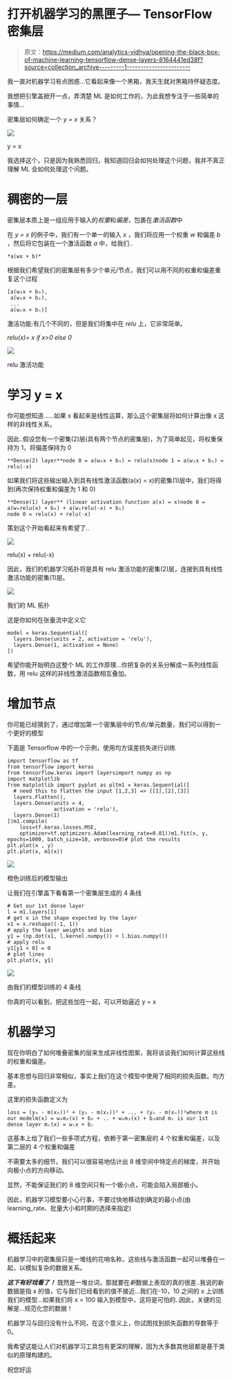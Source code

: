 # 打开机器学习的黑匣子— TensorFlow 密集层

> 原文：<https://medium.com/analytics-vidhya/opening-the-black-box-of-machine-learning-tensorflow-dense-layers-8164441ed38f?source=collection_archive---------1----------------------->

我一直对机器学习有点困惑…它看起来像一个黑箱，我天生就对黑箱持怀疑态度。

我想把引擎盖掀开一点，弄清楚 ML 是如何工作的，为此我想专注于一些简单的事情…

密集层如何确定一个 *y = x* 关系？

![](img/8007e3453ba7eb974688128e27faa465.png)

y = x

我选择这个，只是因为我熟悉回归，我知道回归会如何处理这个问题，我并不真正理解 ML 会如何处理这个问题。

# 稠密的一层

密集层本质上是一组应用于输入的*权重*和*偏差*，包裹在*激活函数*中

在 *y = x* 的例子中，我们有一个单一的输入 *x* ，我们将应用一个权重 *w* 和偏差 *b* ，然后将它包装在一个激活函数 *a* 中，给我们..

```
*a(wx + b)*
```

根据我们希望我们的密集层有多少个单元/节点，我们可以用不同的权重和偏差重复这个过程

```
[a(w₀x + b₀),
 a(w₁x + b₁), 
 ... 
 a(wₙx + bₙ)]
```

激活功能:有几个不同的，但是我们将集中在 *relu* 上，它非常简单。

*relu(x)= x if x>0 else 0*

![](img/45117c49b0289252933e5214593cad54.png)

relu 激活功能

# 学习 y = x

你可能想知道……如果 x 看起来是线性运算，那么这个密集层将如何计算出像 x 这样的非线性关系。

因此..假设您有一个密集(2)层(具有两个节点的密集层)，为了简单起见，将权重保持为 1，将偏差保持为 0

```
**Dense(2) layer**node 0 = a(w₀x + b₀) = relu(x)node 1 = a(w₁x + b₁) = relu(-x)
```

如果我们将这些输出输入到具有线性激活函数(a(x) = x)的密集(1)层中，我们将得到(再次保持权重和偏差为 1 和 0)

```
**Dense(1) layer** (linear activation function a(x) = x)node 0 = a(w₀relu(x) + b₀) + a(w₁relu(-x) + b₁) 
node 0 = relu(x) + relu(-x)
```

策划这个开始看起来有希望了..

![](img/3ec0dcfa69de5b8e70c137102b7ac485.png)

relu(x) + relu(-x)

因此，我们的机器学习拓扑将是具有 relu 激活功能的密集(2)层，连接到具有线性激活功能的密集(1)层。

![](img/50f8d924379d3739b2aa8b8f92f25030.png)

我们的 ML 拓扑

这是你如何在张量流中定义它

```
model = keras.Sequential([
  layers.Dense(units = 2, activation = 'relu'),
  layers.Dense(1, activation = None)
])
```

希望你能开始明白这整个 ML 的工作原理…你把复杂的关系分解成一系列线性函数，用 relu 这样的非线性激活函数相互叠加。

# 增加节点

你可能已经猜到了，通过增加第一个密集层中的节点/单元数量，我们可以得到一个更好的模型

下面是 Tensorflow 中的一个示例，使用均方误差损失进行训练

```
import tensorflow as tf
from tensorflow import keras
from tensorflow.keras import layersimport numpy as np 
import matplotlib
from matplotlib import pyplot as pltm1 = keras.Sequential([
  # need this to flatten the input [1,2,3] => [[1],[2],[3]]
  layers.Flatten(), 
  layers.Dense(units = 4, 
               activation = 'relu'), 
  layers.Dense(1)
])m1.compile(
    loss=tf.keras.losses.MSE,
    optimizer=tf.optimizers.Adam(learning_rate=0.01))m1.fit(x, y, epochs=1000, batch_size=10, verbose=0)# plot the results 
plt.plot(x , y)
plt.plot(x, m1(x))
```

![](img/7c279601bff48f5c4c33c88bed119342.png)

橙色训练后的模型输出

让我们在引擎盖下看看第一个密集层生成的 4 条线

```
# Get our 1st dense layer 
l = m1.layers[1] 
# get x in the shape expected by the layer 
x1 = x.reshape((-1, 1)) 
# apply the layer weights and bias 
y1 = (np.dot(x1, l.kernel.numpy()) + l.bias.numpy())
# apply relu 
y1[y1 < 0] = 0 
# plot lines 
plt.plot(x, y1)
```

![](img/d9ba41f31c5b137b74668d716f75151c.png)

由我们的模型训练的 4 条线

你真的可以看到，把这些加在一起，可以开始逼近 y = x

# 机器学习

现在你明白了如何堆叠密集的层来生成非线性图案，我将谈谈我们如何计算这些线的权重和偏差。

基本思想与回归非常相似，事实上我们在这个模型中使用了相同的损失函数。均方差。

这里的损失函数定义为

```
loss = (y₀ - m(x₀))² + (y₁ - m(x₁))² + ... + (yₙ - m(xₙ))²where m is our modelm(x) = w₀m₀(x) + b₀ + .. + w₀m₃(x) + b₃and mᵢ is our 1st dense layer mᵢ(x) = wᵢx + bᵢ
```

这基本上给了我们一些多项式方程，依赖于第一密集层的 4 个权重和偏差，以及第二层的 4 个权重和偏差

不需要太多的细节，我们可以很容易地估计出 8 维空间中特定点的梯度，并开始向极小点的方向移动。

显然，不能保证我们的 8 维空间只有一个极小点，可能会陷入局部极小。

因此，机器学习模型要小心行事，不要过快地移动到确定的最小点(由 learning_rate、批量大小和时期的选择来指定)

# 概括起来

机器学习中的密集层只是一堆线的花哨名称，这些线与激活函数一起可以堆叠在一起，以模拟复杂的数据关系。

***这下有好戏看了！*** 既然是一堆台词，那就要在*新*数据上表现的真的很差..我说的新数据是指 x 的值，它与我们已经看到的值不接近…我们在-10，10 之间的 x 上训练我们的模型…如果我们将 x = 100 输入到模型中，这将是可怕的..因此，关键的见解是…规范化您的数据！

机器学习与回归没有什么不同，在这个意义上，你试图找到损失函数的导数等于 0。

我希望这能让人们对机器学习工具包有更深的理解，因为大多数其他层都是基于类似的原理构建的。

祝您好运